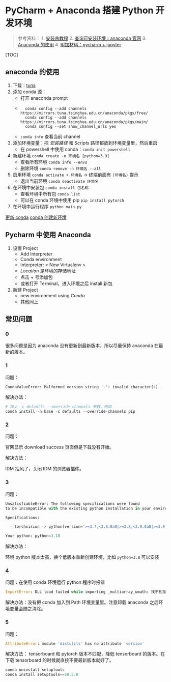 # PyCharm + Anaconda 搭建 Python 开发环境

> 参考资料：
    1. [安装总教程](https://zhuanlan.zhihu.com/p/140485845)
    2. [查询可安装环境：anaconda 官网](https://anaconda.org/)
    3. [Anaconda 的使用](https://zhuanlan.zhihu.com/p/348120084)
    4. [附加材料：pycharm + jupyter](https://blog.csdn.net/u011262253/article/details/105155581)

[TOC]


## anaconda 的使用

1. 下载：[tuna](https://mirrors.tuna.tsinghua.edu.cn/anaconda/archive/)
2. 添加 conda 源：
    - 打开 anaconda prompt
    - ```shell
        conda config --add channels https://mirrors.tuna.tsinghua.edu.cn/anaconda/pkgs/free/
        conda config --add channels https://mirrors.tuna.tsinghua.edu.cn/anaconda/pkgs/main/ 
        conda config --set show_channel_urls yes
        ```
    - `conda info` 查看当前 channel
3. 添加环境变量：把 *安装路径* 和 *Scripts* 路径都放到环境变量里，然后重启
    - 在 powershell 中使用 conda：`conda init powershell`
3. 新建环境 `conda create -n 环境名 [python=3.9]`
    - 查看所有环境 `conda info --envs`
    - 删除环境 `conda remove -n 环境名 --all`
4. 启用环境 `conda activate + 环境名` -> 终端前面有 `(环境名)` 提示
    - 退出当前环境 `conda deactivate 环境名`
5. 在环境中安装包 `conda install 包名称`
    - 查看环境中所有包 `conda list`
    - 可以在 conda 环境中使用 pip `pip install pytorch`
6. 在环境中运行程序 `python main.py`

[更新 conda](https://zhuanlan.zhihu.com/p/121601968)
[conda 创建新环境](https://zhuanlan.zhihu.com/p/94744929)

## Pycharm 中使用 Anaconda

1. 设置 Project
    - Add Interpreter
    - Conda environment
    - Interpreter: < New Virtualenv >
    - *Location* 是环境的存储地址
    - 点击 + 号添加包
    - 或者打开 Terminal，进入环境之后 install 新包
2. 新建 Project
    - new environment using *Conda*
    - 其他同上

## 常见问题

### 0

很多问题是因为 anaconda 没有更新到最新版本，所以尽量保持 anaconda 在最新的版本。

### 1

问题：

```python
CondaValueError: Malformed version string '~': invalid character(s).
```

解决办法：

```python
# 加上 -c defaults --override-channels 参数，例如
conda install -n base -c defaults --override-channels pip
```

### 2

问题：

官网显示 download success 页面但是下载没有开始。

解决方法：

IDM 抽风了，关闭 IDM 的浏览器插件。

### 3

问题：

```python
UnsatisfiableError: The following specifications were found
to be incompatible with the existing python installation in your environment:

Specifications:

  - torchvision -> python[version='>=3.7,<3.8.0a0|>=3.8,<3.9.0a0|>=3.9,<3.10.0a0']

Your python: python=3.10
```

解决办法：

环境 python 版本太高，换个低版本重新创建环境，比如 `python=3.8` 可以安装

### 4

问题：在使用 conda 环境运行 python 程序时报错

```python
ImportError: DLL load failed while importing _multiarray_umath: 找不到指定的模块。
```

解决办法：没有把 conda 加入到 Path 环境变量里。注意卸载 anaconda 之后环境变量会随之清除。

### 5

问题：

```python
AttributeError: module 'distutils' has no attribute 'version'
```

解决方法： tensorboard 和 pytorch 版本不匹配，降低 tensorboard 的版本。在下载 tensorboard 的时候就直接不要最新版本就好了。

```python
conda uninstall setuptools
conda install setuptools==59.5.0
```